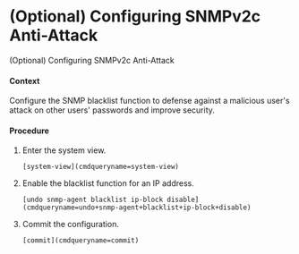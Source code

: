 (Optional) Configuring SNMPv2c Anti-Attack
==========================================

(Optional) Configuring SNMPv2c Anti-Attack

#### Context

Configure the SNMP blacklist function to defense against a malicious user's attack on other users' passwords and improve security.


#### Procedure

1. Enter the system view.
   
   
   ```
   [system-view](cmdqueryname=system-view)
   ```
2. Enable the blacklist function for an IP address.
   
   
   ```
   [undo snmp-agent blacklist ip-block disable](cmdqueryname=undo+snmp-agent+blacklist+ip-block+disable)
   ```
3. Commit the configuration.
   
   
   ```
   [commit](cmdqueryname=commit)
   ```